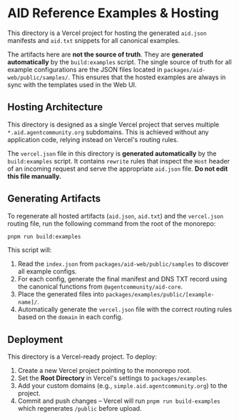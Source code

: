 # AID Reference Examples & Hosting

This directory is a Vercel project for hosting the generated `aid.json` manifests and `aid.txt` snippets for all canonical examples.

The artifacts here are **not the source of truth**. They are **generated automatically** by the `build:examples` script. The single source of truth for all example configurations are the JSON files located in `packages/aid-web/public/samples/`. This ensures that the hosted examples are always in sync with the templates used in the Web UI.

## Hosting Architecture

This directory is designed as a single Vercel project that serves multiple `*.aid.agentcommunity.org` subdomains. This is achieved without any application code, relying instead on Vercel's routing rules.

The `vercel.json` file in this directory is **generated automatically** by the `build:examples` script. It contains `rewrite` rules that inspect the `Host` header of an incoming request and serve the appropriate `aid.json` file. **Do not edit this file manually.**

## Generating Artifacts

To regenerate all hosted artifacts (`aid.json`, `aid.txt`) and the `vercel.json` routing file, run the following command from the root of the monorepo:

```bash
pnpm run build:examples
```

This script will:
1. Read the `index.json` from `packages/aid-web/public/samples` to discover all example configs.
2. For each config, generate the final manifest and DNS TXT record using the canonical functions from `@agentcommunity/aid-core`.
3. Place the generated files into `packages/examples/public/[example-name]/`.
4. Automatically generate the `vercel.json` file with the correct routing rules based on the `domain` in each config.

## Deployment

This directory is a Vercel-ready project. To deploy:

1.  Create a new Vercel project pointing to the monorepo root.
2.  Set the **Root Directory** in Vercel's settings to `packages/examples`.
3.  Add your custom domains (e.g., `simple.aid.agentcommunity.org`) to the project.
4.  Commit and push changes – Vercel will run `pnpm run build-examples` which regenerates `/public` before upload. 